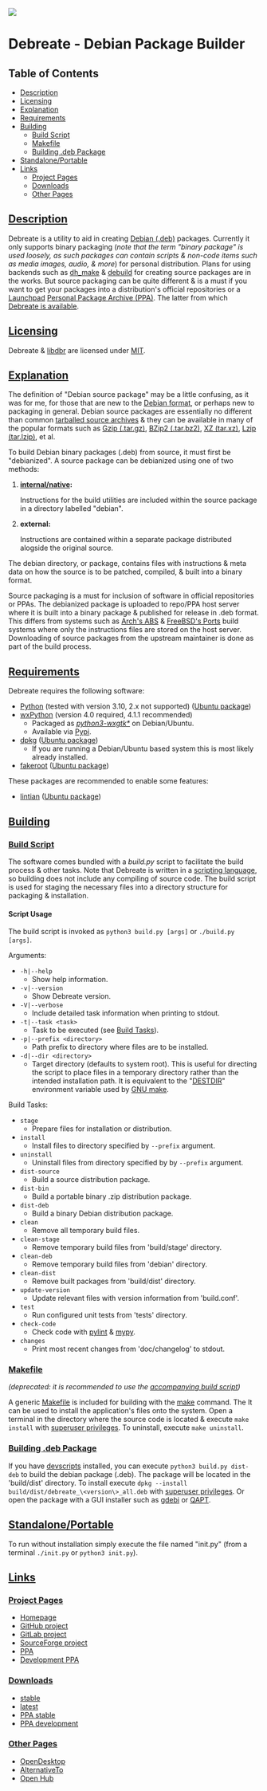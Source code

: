 
![][icon]

# Debreate - Debian Package Builder


<a name="toc">
<h2>Table of Contents</h2>
</a>

- [Description](#description)
- [Licensing](#licensing)
- [Explanation](#explanation)
- [Requirements](#requirements)
- [Building](#build)
    - [Build Script](#build-script)
    - [Makefile](#build-make)
    - [Building .deb Package](#build-deb)
- [Standalone/Portable](#portable)
- [Links](#links)
    - [Project Pages](#links-proj)
    - [Downloads](#links-dl)
    - [Other Pages](#links-other)


<a name="description">
<h2><a href="#toc">Description</a></h2>
</a>

Debreate is a utility to aid in creating [Debian (.deb)][page.deb] packages. Currently it only
supports binary packaging (_note that the term "binary package" is used loosely, as such packages
can contain scripts & non-code items such as media images, audio, & more_) for personal
distribution. Plans for using backends such as [dh_make][home.dh-make] & [debuild][pkg.devscripts]
for creating source packages are in the works. But source packaging can be quite different & is a
must if you want to get your packages into a distribution's official repositories or a
[Launchpad][home.launchpad] [Personal Package Archive (PPA)][page.ppa]. The latter from which
[Debreate is available][ppa.debreate].


<a name="licensing">
<h2><a href="#toc">Licensing</a></h2>
</a>

Debreate & [libdbr][proj.gh.libdbr] are licensed under [MIT](LICENSE.txt).


<a name="explanation">
<h2><a href="#toc">Explanation</a></h2>
</a>

The definition of "Debian source package" may be a little confusing, as it was for me, for those
that are new to the [Debian format][deb-policy], or perhaps new to packaging in general. Debian
source packages are essentially no different than common [tarballed source archives][page.tar] &
they can be available in many of the popular formats such as [Gzip (.tar.gz)][home.gzip],
[BZip2 (.tar.bz2)][home.bzip2], [XZ (tar.xz)][home.xz-utils], [Lzip (tar.lzip)][home.lzip], et al.

To build Debian binary packages (.deb) from source, it must first be "debianized". A source package
can be debianized using one of two methods:

1. __[internal/native][deb-policy.native]:__

    Instructions for the build utilities
    are included within the source package in a directory labelled "debian".

2. __external:__

    Instructions are contained within a separate package distributed alogside the original source.

The debian directory, or package, contains files with instructions & meta data on how the source is
to be patched, compiled, & built into a binary format.

Source packaging is a must for inclusion of software in official repositories or PPAs. The
debianized package is uploaded to repo/PPA host server where it is built into a binary package &
published for release in .deb format. This differs from systems such as [Arch's ABS][bs.arch] &
[FreeBSD's Ports][bs.freebsd] build systems where only the instructions files are stored on the
host server. Downloading of source packages from the upstream maintainer is done as part of the
build process.


<a name="requirements">
<h2><a href="#toc">Requirements</a></h2>
</a>

Debreate requires the following software:

- [Python][home.python] (tested with version 3.10, 2.x not supported) ([Ubuntu package][pkg.python3])
- [wxPython][home.wxpython] (version 4.0 required, 4.1.1 recommended)
    - Packaged as [_python3-wxgtk*_][pkg.wxpython] on Debian/Ubuntu.
    - Available via [Pypi][pip.wxpython].
- [dpkg][home.dpkg] ([Ubuntu package][pkg.dpkg])
    - If you are running a Debian/Ubuntu based system this is most likely already installed.
- [fakeroot][home.fakeroot] ([Ubuntu package][pkg.fakeroot])

These packages are recommended to enable some features:

- [lintian][home.lintian] ([Ubuntu package][pkg.lintian])


<a name="build">
<h2><a href="#toc">Building</a></h2>
</a>

<a name="build-script">
<h3><a href="#toc">Build Script</a></h3>
</a>

The software comes bundled with a _build.py_ script to facilitate the build process & other tasks.
Note that Debreate is written in a [scripting language][page.scripting], so building does not
include any compiling of source code. The build script is used for staging the necessary files into
a directory structure for packaging & installation.

<a name="build-script-usage">
<h4>Script Usage</h4>
</a>

The build script is invoked as `python3 build.py [args]` or `./build.py [args]`.

<a name="build-script-args">
Arguments:
</a>

- `-h|--help`
    - Show help information.
- `-v|--version`
    - Show Debreate version.
- `-V|--verbose`
    - Include detailed task information when printing to stdout.
- `-t|--task <task>`
    - Task to be executed (see [Build Tasks](#build-script-tasks)).
- `-p|--prefix <directory>`
    - Path prefix to directory where files are to be installed.
- `-d|--dir <directory>`
    - Target directory (defaults to system root). This is useful for directing the script to place files
      in a temporary directory rather than the intended installation path. It is equivalent to the
      "[DESTDIR][bs.gnu-destdir]" environment variable used by [GNU make][bs.gnu-make].

<a name="build-script-tasks">
Build Tasks:
</a>

- `stage`
    - Prepare files for installation or distribution.
- `install`
    - Install files to directory specified by `--prefix` argument.
- `uninstall`
    - Uninstall files from directory specified by by `--prefix` argument.
- `dist-source`
    - Build a source distribution package.
- `dist-bin`
    - Build a portable binary .zip distribution package.
- `dist-deb`
    - Build a binary Debian distribution package.
- `clean`
    - Remove all temporary build files.
- `clean-stage`
    - Remove temporary build files from 'build/stage' directory.
- `clean-deb`
    - Remove temporary build files from 'debian' directory.
- `clean-dist`
    - Remove built packages from 'build/dist' directory.
- `update-version`
    - Update relevant files with version information from 'build.conf'.
- `test`
    - Run configured unit tests from 'tests' directory.
- `check-code`
    - Check code with [pylint][proj.pylint] & [mypy][].
- `changes`
    - Print most recent changes from 'doc/changelog' to stdout.


<a name="build-make">
<h3><a href="#toc">Makefile</a></h3>
</a>

_(deprecated: it is recommended to use the [accompanying build script](#build-script))_

A generic [Makefile][page.makefile] is included for building with the [make][page.make] command. The
It can be used to install the application's files onto the system. Open a terminal in the directory
where the source code is located & execute `make install` with
[superuser privileges][page.superuser]. To uninstall, execute `make uninstall`.


<a name="build-deb">
<h3><a href="#toc">Building .deb Package</a></h3>
</a>

If you have [devscripts][pkg.devscripts] installed, you can execute `python3 build.py dist-deb` to
build the debian package (.deb). The package will be located in the 'build/dist' directory. To
install execute `dpkg --install build/dist/debreate_\<version\>_all.deb` with
[superuser privileges][page.superuser]. Or open the package with a GUI installer such as
[gdebi][pkg.gdebi] or [QAPT][pkg.qapt].


<a name="portable">
<h2><a href="#toc">Standalone/Portable</a></h2>
</a>

To run without installation simply execute the file named "init.py" (from a terminal `./init.py` or
`python3 init.py`).


<a name="links">
<h2><a href="#toc">Links</a></h2>
</a>


<a name="links-proj">
<h3><a href="#toc">Project Pages</a></h3>

- [Homepage](https://debreate.github.io/)
- [GitHub project][proj.gh]
- [GitLab project][proj.gl]
- [SourceForge project][proj.sf]
- [PPA][ppa.debreate]
- [Development PPA][ppa.debreate-dev]


<a name="links-dl">
<h3><a href="#toc">Downloads</a></h3>
</a>

- [stable](https://github.com/debreate/debreate/releases/latest)
- [latest](https://github.com/debreate/debreate/releases)
- [PPA stable][ppa.debreate]
- [PPA development][ppa.debreate-dev]


<a name="links-other">
<h3><a href="#toc">Other Pages</a></h3>
</a>

- [OpenDesktop](https://www.opendesktop.org/p/1129667)
- [AlternativeTo](https://alternativeto.net/software/debreate/)
- [Open Hub](https://www.openhub.net/p/debreate)


[icon]: bitmaps/icon/64/logo.png

[bs.arch]: https://wiki.archlinux.org/title/Arch_Build_System
[bs.freebsd]: https://www.freebsd.org/ports/
[bs.gnu]: https://www.gnu.org/software/automake/manual/html_node/GNU-Build-System.html
[bs.gnu-destdir]: https://www.gnu.org/prep/standards/html_node/DESTDIR.html
[bs.gnu-make]: https://www.gnu.org/software/make/

[deb-policy]: https://www.debian.org/doc/debian-policy/
[deb-policy.native]: https://www.debian.org/doc/manuals/maint-guide/advanced.en.html#native-dh-make

[home.bzip2]: https://sourceware.org/bzip2/
[home.dh-make]: https://salsa.debian.org/debian/dh-make
[home.dpkg]: https://wiki.debian.org/Teams/Dpkg
[home.fakeroot]: https://salsa.debian.org/clint/fakeroot
[home.gzip]: https://www.gzip.org/
[home.launchpad]: https://launchpad.net/
[home.lintian]: https://lintian.debian.org/
[home.lzip]: https://www.nongnu.org/lzip/
[home.python]: https://python.org/
[home.wxpython]: https://wxpython.org/
[home.xz-utils]: https://tukaani.org/xz/
[mypy]: https://mypy-lang.org/

[page.deb]: https://wikipedia.org/wiki/Deb_(file_format)
[page.make]: https://en.wikipedia.org/wiki/Make_(software)
[page.makefile]: https://wikipedia.org/wiki/Makefile
[page.ppa]: https://wikipedia.org/wiki/Ubuntu#Package_Archives
[page.scripting]: https://wikipedia.org/wiki/Scripting_language
[page.superuser]: https://wikipedia.org/wiki/Superuser
[page.tar]: https://wikipedia.org/wiki/Tar_(computing)

[pip.wxpython]: https://pypi.org/project/wxPython/

[pkg.devscripts]: https://packages.ubuntu.com/devscripts
[pkg.dh-make]: https://packages.ubuntu.com/dh-make
[pkg.dpkg]: https://packages.ubuntu.com/dpkg
[pkg.fakeroot]: https://packages.ubuntu.com/fakeroot
[pkg.gdebi]: https://packages.ubuntu.com/gdebi
[pkg.gvfs-bin]: https://packages.ubuntu.com/gvfs-bin
[pkg.lintian]: http://packages.ubuntu.com/lintian
[pkg.python3]: https://packages.ubuntu.com/python3
[pkg.qapt]: https://packages.ubuntu.com/qapt-deb-installer
[pkg.wxpython]: https://packages.ubuntu.com/python3-wxgtk4.0

[ppa.debreate]: https://launchpad.net/~antumdeluge/+archive/ubuntu/debreate
[ppa.debreate-dev]: https://launchpad.net/~antumdeluge/+archive/ubuntu/debreate-dev

[proj.gh]: https://github.com/debreate/debreate
[proj.gh.libdbr]: https://github.com/debreate/libdbr
[proj.gl]: https://gitlab.com/debreate/debreate
[proj.pylint]: https://github.com/pylint-dev/pylint
[proj.sf]: https://sourceforge.net/projects/debreate
